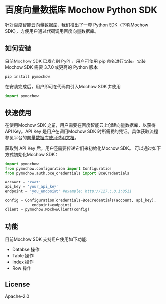 # 百度向量数据库 Mochow Python SDK

针对百度智能云向量数据库，我们推出了一套 Python SDK（下称Mochow SDK），方便用户通过代码调用百度向量数据库。

## 如何安装

目前Mochow SDK 已发布到 PyPI ，用户可使用 pip 命令进行安装。安装Mochow SDK 需要 3.7.0 或更高的 Python 版本

```
pip install pymochow
```

在安装完成后，用户即可在代码内引入Mochow SDK 并使用

```python
import pymochow
```

## 快速使用

在使用Mochow SDK 之前，用户需要在百度智能云上创建向量数据库，以获得 API Key。API Key 是用户在调用Mochow SDK 时所需要的凭证。具体获取流程参见平台的[向量数据库使用说明文档](https://cloud.baidu.com/)。

获取到 API Key 后，用户还需要传递它们来初始化Mochow SDK。 可以通过如下方式初始化Mochow SDK：

```python
import pymochow
from pymochow.configuration import Configuration
from pymochow.auth.bce_credentials import BceCredentials

account = 'root'
api_key = 'your_api_key'
endpoint = 'you_endpoint' #example: http://127.0.0.1:8511

config = Configuration(credentials=BceCredentials(account, api_key),
            endpoint=endpoint)
client = pymochow.MochowClient(config)
```

## 功能

目前Mochow SDK 支持用户使用如下功能:

+ Databse 操作
+ Table 操作
+ Index 操作
+ Row 操作

## License

Apache-2.0

